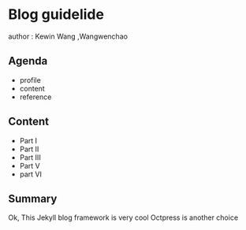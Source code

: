 # Blog guidelide
  author : Kewin Wang ,Wangwenchao

## Agenda
  - profile
  - content
  - reference

## Content

  - Part I
  - Part II
  - Part III
  - Part V 
  - part VI

## Summary
  Ok, This Jekyll blog framework is very cool
  Octpress is another choice
  

